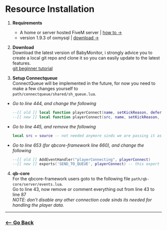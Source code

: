 # Resource Installation

1. **Requirements**<br>
    - A home or server hosted FiveM server | [how to ->](https://docs.fivem.net/docs/server-manual/setting-up-a-server/)
    - version 1.9.3 of oxmysql | [download ->](https://github.com/overextended/oxmysql)

2. **Download**<br>
    Download the latest version of BabyMonitor, i strongly advice you to create a local git repo and clone it so you can easily update to the latest features.<br>
    [git beginner tutorial](https://www.youtube.com/watch?v=8JJ101D3knE)

3. **Setup Connectqueue**<br>
    ConnectQueue will be implemented in the future, for now you need to make a few changes yourself to `path/connectqueue/shared/sh_queue.lua`.

- *Go to line 444, and change the following*
    ```lua
    --[[ old ]] local function playerConnect(name, setKickReason, deferrals)
    --[[ new ]] local function playerConnect(src, name, setKickReason, deferrals) -- playerSrc is added so it knows which player to add
    ```

- *Go to line 445, and remove the following*
    ```lua
    local src = source -- not needed anymore sinds we are passing it as a parameter to the function
    ```

- *Go to line 653 (for qbcore-framework line 660), and change the following*
    ```lua
    --[[ old ]] AddEventHandler("playerConnecting", playerConnect)
    --[[ new ]] exports('SEND_TO_QUEUE', playerConnect) -- this export will be triggerd from the BabyMonitor resource
    ```

4. **qb-core**<br>
    For the qbcore-framework users goto to the following file `path/qb-core/server/events.lua`.<br>
    Go to line 43, now remove or comment everything out from line 43 to line 87<br>
    *NOTE: don't disable any other connection code sinds its needed for handling the player data.*

<hr>

### [<-- Go Back](https://github.com/5m1Ly/BabyMonitor)